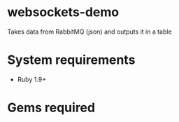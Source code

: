 websockets-demo
===============

Takes data from RabbitMQ (json) and outputs it in a table


System requirements
===================
* Ruby 1.9+

Gems required
=============
